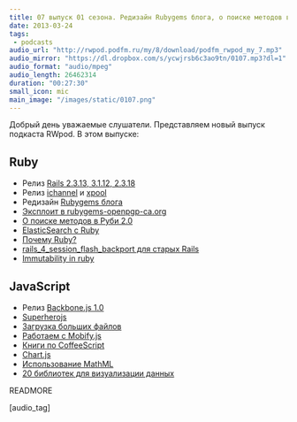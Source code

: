 ```yaml
---
title: 07 выпуск 01 сезона. Редизайн Rubygems блога, о поиске методов в Руби 2.0, Backbone.js 1.0, использование MathML и прочее
date: 2013-03-24
tags:
 - podcasts
audio_url: "http://rwpod.podfm.ru/my/8/download/podfm_rwpod_my_7.mp3"
audio_mirror: "https://dl.dropbox.com/s/ycwjrsb6c3ao9tn/0107.mp3?dl=1"
audio_format: "audio/mpeg"
audio_length: 26462314
duration: "00:27:30"
small_icon: mic
main_image: "/images/static/0107.png"
---
```


Добрый день уважаемые слушатели. Представляем новый выпуск подкаста RWpod. В этом выпуске:

## Ruby

 - Релиз [Rails 2.3.13, 3.1.12, 2.3.18](http://weblog.rubyonrails.org/2013/3/18/SEC-ANN-Rails-3-2-13-3-1-12-and-2-3-18-have-been-released/)
 - Релиз [ichannel](https://github.com/robgleeson/ichannel) и [xpool](https://github.com/robgleeson/xpool)
 - Редизайн [Rubygems блога](http://blog.rubygems.org/2013/03/18/new-blog-design.html)
 - [Эксплоит в rubygems-openpgp-ca.org](https://www.rubygems-openpgp-ca.org/blog/ca-exploited-by-uber-hacker-havenwood.html)
 - [О поиске методов в Руби 2.0](http://tech.pro/tutorial/1149/understanding-method-lookup-in-ruby-20)
 - [ElasticSearch c Ruby](http://blog.codegram.com/2013/3/elasticsearch-with-ruby)
 - [Почему Ruby?](http://www.codinghorror.com/blog/2013/03/why-ruby.html)
 - [rails\_4\_session\_flash\_backport для старых Rails](https://github.com/envato/rails_4_session_flash_backport)
 - [Immutability in ruby](https://deveo.com/blog/2013/03/22/immutability-in-ruby-part-1/)

## JavaScript

 - Релиз [Backbone.js 1.0](http://ashkenas.com/backbonejs-1.0/)
 - [Superherojs](http://superherojs.com/)
 - [Загрузка больших файлов](http://p27.us/2013/03/bigupload-uploading-really-big-files-in-the-browser/)
 - [Работаем с Mobify.js](https://hacks.mozilla.org/2013/03/capturing-improving-performance-of-the-adaptive-web/)
 - [Книги по CoffeeScript](http://www.linuxlinks.com/article/20130316171140354/BestFreeCoffeeScriptBooks.html)
 - [Chart.js](http://www.chartjs.org/)
 - [Использование MathML](http://lea.verou.me/2013/03/use-mathml-today-with-css-fallback/)
 - [20 библиотек для визуализации данных](http://www.creativebloq.com/design-tools/data-visualisation-712402)


READMORE

[audio_tag]